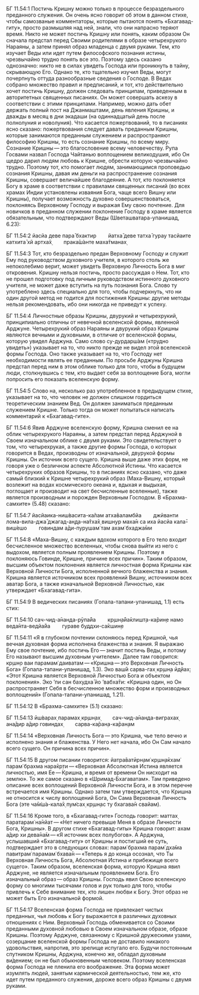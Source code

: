БГ 11.54:1	Постичь Кришну можно только в процессе безраздельного преданного служения. Он очень ясно говорит об этом в данном стихе, чтобы самозваные комментаторы, которые пытаются понять «Бхагавад-гиту», просто размышляя над ней, знали, что они напрасно теряют время. Никто не может постичь Кришну или понять, каким образом Он сначала предстал перед Своими родителями в образе четырехрукого Нараяны, а затем принял образ младенца с двумя руками. Тем, кто изучает Веды или идет путем философского познания истины, чрезвычайно трудно понять все это. Поэтому здесь сказано однозначно: никто не в силах увидеть Господа или проникнуть в тайну, скрывающую Его. Однако те, кто тщательно изучил Веды, могут почерпнуть оттуда разнообразные сведения о Господе. В Ведах собрано множество правил и предписаний, и тот, кто действительно хочет постичь Кришну, должен следовать принципам, приведенным в авторитетных священных писаниях. Он может совершать аскезу в соответствии с этими принципами. Например, можно дать обет держать полный пост на Джанмаштами, день явления Кришны, и дважды в месяц в дни экадаши (на одиннадцатый день после полнолуния и новолуния). Что касается пожертвований, то в писаниях ясно сказано: пожертвования следует давать преданным Кришны, которые занимаются преданным служением и распространяют философию Кришны, то есть сознание Кришны, по всему миру. Сознание Кришны — это благословение всему человечеству. Рупа Госвами назвал Господа Чайтанью воплощением великодушия, ибо Он щедро дарил людям любовь к Кришне, обрести которую чрезвычайно трудно. Поэтому тот, кто помогает людям, занимающимся проповедью сознания Кришны, давая им деньги на распространение сознания Кришны, совершает величайшее благодеяние. А тот, кто поклоняется Богу в храме в соответствии с правилами священных писаний (во всех храмах Индии установлены изваяния Бога, чаще всего Вишну или Кришны), получает возможность духовно совершенствоваться, поклоняясь Верховному Господу и выражая Ему свою почтение. Для новичков в преданном служении поклонение Господу в храме является обязательным, что подтверждают Веды (Шветашватара-упанишад, 6.23):

БГ 11.54:2	йасйа деве пара̄ бхактир   йатха̄ деве татха̄ гурау тасйаите катхита̄ хй артха̄х̣   прака̄ш́анте маха̄тманах̣

БГ 11.54:3	Тот, кто безраздельно предан Верховному Господу и служит Ему под руководством духовного учителя, в которого столь же непоколебимо верит, может увидеть Верховную Личность Бога в миг откровения. Кришну нельзя постичь, просто рассуждая о Нем. Тот, кто не прошел подготовку под личным руководством истинного духовного учителя, не может даже вступить на путь познания Бога. Слово ту употреблено здесь специально для того, чтобы подчеркнуть, что ни один другой метод не годится для постижения Кришны: другие методы нельзя рекомендовать, ибо они никогда не приведут к успеху.

БГ 11.54:4	Личностные образы Кришны, двурукий и четырехрукий, принципиально отличны от невечной вселенской формы, явленной Арджуне. Четырехрукий образ Нараяны и двурукий образ Кришны являются вечными и духовными, в отличие от вселенской формы, которую увидел Арджуна. Само слово су-дурдарш́ам («трудно увидеть») указывает на то, что никто прежде не видел этой вселенской формы Господа. Оно также указывает на то, что Господу нет необходимости являть ее преданным. По просьбе Арджуны Кришна предстал перед ним в этом облике только для того, чтобы в будущем люди, столкнувшись с тем, кто выдает себя за воплощение Бога, могли попросить его показать вселенскую форму.

БГ 11.54:5	Слово на, несколько раз употребленное в предыдущем стихе, указывает на то, что человек не должен слишком гордиться теоретическим знанием Вед. Он должен заниматься преданным служением Кришне. Только тогда он может попытаться написать комментарий к «Бхагавад-гите».

БГ 11.54:6	Явив Арджуне вселенскую форму, Кришна сменил ее на облик четырехрукого Нараяны, а затем предстал перед Арджуной в Своем изначальном облике с двумя руками. Это свидетельствует о том, что четырехрукая, а также другие формы Господа, о которых говорится в Ведах, производны от изначальной, двурукой формы Кришны. Он источник всего сущего. Кришна выше даже этих форм, не говоря уже о безличном аспекте Абсолютной Истины. Что касается четырехруких образов Кришны, то в писаниях ясно сказано, что даже самый близкий к Кришне четырехрукий образ (Маха-Вишну, который возлежит на водах космического океана и, вдыхая и выдыхая, поглощает и производит на свет бесчисленные вселенные), также является производным и порожден Верховным Господом. В «Брахма-самхите» (5.48) сказано:

БГ 11.54:7	йасйаика-ниш́васита-ка̄лам атха̄валамбйа   джӣванти лома-вила-джа̄ джагад-ан̣д̣а-на̄тха̄х̣ вишн̣ур маха̄н са иха йасйа кала̄-виш́ешо   говиндам а̄ди-пурушам̇ там ахам̇ бхаджа̄ми

БГ 11.54:8	«Маха-Вишну, с каждым вдохом которого в Его тело входит бесчисленное множество вселенных, чтобы снова выйти из него с выдохом, является полным проявлением Кришны. Поэтому я поклоняюсь Говинде, Кришне, причине всех причин». Таким образом, высшим объектом поклонения является личностная форма Кришны как Верховной Личности Бога, исполненной вечного блаженства и знания. Кришна является источником всех проявлений Вишну, источником всех аватар Бога, а также изначальной Верховной Личностью, как утверждает «Бхагавад-гита».

БГ 11.54:9	В ведических писаниях (Гопала-тапани-упанишад, 1.1) есть стих:

БГ 11.54:10	сач-чид-а̄нанда-рӯпа̄йа   кр̣шн̣а̄йа̄клишт̣а-ка̄рин̣е намо веда̄нта-ведйа̄йа   гураве буддхи-са̄кшин̣е

БГ 11.54:11	«Я в глубоком почтении склоняюсь перед Кришной, чья вечная духовная форма исполнена блаженства и знания. Я выражаю Ему свое почтение, ибо постичь Его — значит постичь Веды, и потому Его называют высшим духовным учителем». Далее там говорится: кр̣шн̣о ваи парамам̇ даиватам — «Кришна — это Верховная Личность Бога» (Гопала-тапани-упанишад, 1.3). Эко ваш́ӣ сарва-гах̣ кр̣шн̣а ӣд̣йах̣: «Этот Кришна является Верховной Личностью Бога и объектом поклонения». Эко ’пи сан бахудха̄ йо ’вабха̄ти: «Кришна один, но Он распространяет Себя в бесчисленное множество форм и производных воплощений» (Гопала-тапани-упанишад, 1.21).

БГ 11.54:12	В «Брахма-самхите» (5.1) сказано:

БГ 11.54:13	ӣш́варах̣ парамах̣ кр̣шн̣ах̣   сач-чид-а̄нанда-виграхах̣ ана̄дир а̄дир говиндах̣   сарва-ка̄ран̣а-ка̄ран̣ам

БГ 11.54:14	«Верховная Личность Бога — это Кришна, чье тело вечно и исполнено знания и блаженства. У Него нет начала, ибо Он Сам начало всего сущего. Он причина всех причин».

БГ 11.54:15	В другом писании говорится: йатра̄ватӣрн̣ам̇ кр̣шн̣а̄кхам̇ парам̇ брахма нара̄кр̣ти — «Верховная Абсолютная Истина является личностью, имя Ее — Кришна, и время от времени Он нисходит на землю». То же самое сказано в «Шримад-Бхагаватам». Там приведено описание всех воплощений Верховной Личности Бога, и в этом перечне встречается имя Кришны. Однако затем там утверждается, что Кришна не относится к числу воплощений Бога, Он Сама Верховная Личность Бога (эте ча̄м̇ш́а-кала̄х̣ пум̇сах̣ кр̣шн̣ас ту бхагава̄н свайам).

БГ 11.54:16	Кроме того, в «Бхагавад-гите» Господь говорит: маттах̣ паратарам̇ на̄нйат — «Нет ничего превыше Меня в образе Личности Бога, Кришны». В другом стихе «Бхагавад-гиты» Кришна говорит: ахам а̄дир хи дева̄на̄м — «Я источник всех полубогов». А Арджуна, услышавший «Бхагавад-гиту» от Кришны и постигший ее суть, подтверждает это в следующих словах: парам̇ брахма парам̇ дха̄ма павитрам̇ парамам̇ бхава̄н — «Теперь я до конца осознал, что Ты Верховная Личность Бога, Абсолютная Истина и прибежище всего сущего». Таким образом, вселенская форма, которую Кришна явил Арджуне, не является изначальным проявлением Бога. Его изначальный образ — образ Кришны. Господь явил Свою вселенскую форму со многими тысячами голов и рук только для того, чтобы привлечь к Себе внимание тех, кто лишен любви к Богу. Этот образ не может быть Его изначальной формой.

БГ 11.54:17	Вселенская форма Господа не привлекает чистых преданных, чья любовь к Богу выражается в различных духовных отношениях с Ним. Верховный Господь обменивается со Своими преданными духовной любовью в Своем изначальном образе, образе Кришны. Поэтому Арджуне, связанному с Кришной дружескими узами, созерцание вселенской формы Господа не доставило никакого удовольствия, напротив, это зрелище испугало его. Будучи постоянным спутником Кришны, Арджуна, конечно же, обладал духовным ви́дением; он не был обыкновенным человеком. Поэтому вселенская форма Господа не пленила его воображение. Эта форма может изумлять людей, занятым кармической деятельностью, тем же, кто идет путем преданного служения, дороже всего образ Кришны с двумя руками.